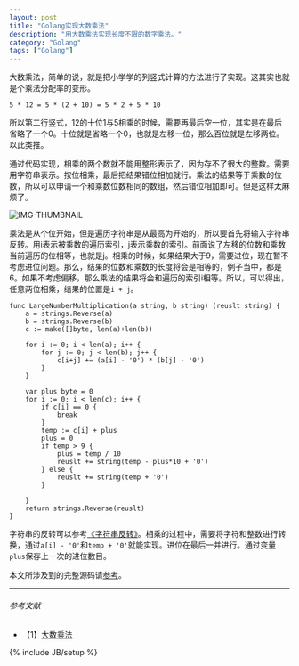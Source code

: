 ```yaml
---
layout: post
title: "Golang实现大数乘法"
description: "用大数乘法实现长度不限的数字乘法。"
category: "Golang"
tags: ["Golang"]
---
```


大数乘法，简单的说，就是把小学学的列竖式计算的方法进行了实现。这其实也就是个乘法分配率的变形。

	5 * 12 = 5 * (2 + 10) = 5 * 2 + 5 * 10

所以第二行竖式，12的十位1与5相乘的时候，需要再最后空一位，其实是在最后省略了一个0。十位就是省略一个0，也就是左移一位，那么百位就是左移两位。以此类推。

通过代码实现，相乘的两个数就不能用整形表示了，因为存不了很大的整数。需要用字符串表示。按位相乘，最后把结果错位相加就行。乘法的结果等于乘数的位数，所以可以申请一个和乘数位数相同的数组，然后错位相加即可。但是这样太麻烦了。

![IMG-THUMBNAIL](http://cyeam.qiniudn.com/bignum.png)

乘法是从个位开始，但是遍历字符串是从最高为开始的，所以要首先将输入字符串反转。用i表示被乘数的遍历索引，j表示乘数的索引。前面说了左移的位数和乘数当前遍历的位相等，也就是j。相乘的时候，如果结果大于9，需要进位，现在暂不考虑进位问题。那么，结果的位数和乘数的长度将会是相等的，例子当中，都是6。如果不考虑偏移，那么乘法的结果将会和遍历的索引i相等。所以，可以得出，任意两位相乘，结果的位置是`i + j`。

	func LargeNumberMultiplication(a string, b string) (reuslt string) {
		a = strings.Reverse(a)
		b = strings.Reverse(b)
		c := make([]byte, len(a)+len(b))
	
		for i := 0; i < len(a); i++ {
			for j := 0; j < len(b); j++ {
				c[i+j] += (a[i] - '0') * (b[j] - '0')
			}
		}
	
		var plus byte = 0
		for i := 0; i < len(c); i++ {
			if c[i] == 0 {
				break
			}
			temp := c[i] + plus
			plus = 0
			if temp > 9 {
				plus = temp / 10
				reuslt += string(temp - plus*10 + '0')
			} else {
				reuslt += string(temp + '0')
			}
	
		}
		return strings.Reverse(reuslt)
	}

字符串的反转可以参考[《字符串反转》](http://blog.cyeam.com/golang/2014/08/14/go_reverse)。相乘的过程中，需要将字符和整数进行转换，通过`a[i] - '0'`和`temp + '0'`就能实现。进位在最后一并进行。通过变量`plus`保存上一次的进位数目。

本文所涉及到的完整源码请[参考](https://github.com/mnhkahn/go_code/blob/master/largenumberx.go)。

---

###### *参考文献*
+ 【1】[大数乘法](http://www2.lssh.tp.edu.tw/~hlf/class-1/lang-c/big_num3.htm)


{% include JB/setup %}
